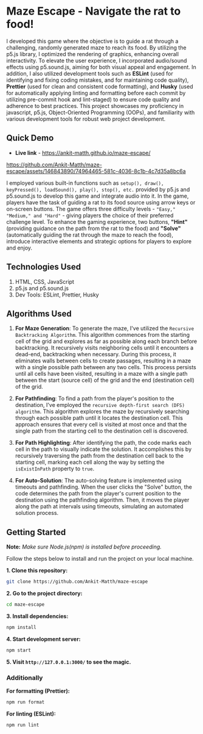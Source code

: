 # Maze Escape - Navigate the rat to food!

I developed this game where the objective is to guide a rat through a challenging, randomly generated maze to reach its food. By utilizing the p5.js library, I optimized the rendering of graphics, enhancing overall interactivity. To elevate the user experience, I incorporated audio/sound effects using p5.sound.js, aiming for both visual appeal and engagement. In addition, I also utilized development tools such as **ESLint** (used for identifying and fixing coding mistakes, and for maintaining code quality), **Prettier** (used for clean and consistent code formatting), and **Husky** (used for automatically applying linting and formatting before each commit by utilizing pre-commit hook and lint-staged) to ensure code quality and adherence to best practices. This project showcases my proficiency in javascript, p5.js, Object-Oriented Programming (OOPs), and familiarity with various development tools for robust web project development.

## Quick Demo

- **Live link** - https://ankit-matth.github.io/maze-escape/ 


https://github.com/Ankit-Matth/maze-escape/assets/146843890/74964465-581c-4036-8c1b-4c7d35a8bc6a

I employed various built-in functions such as `setup(), draw(), keyPressed(), loadSound(), play(), stop(), etc.` provided by p5.js and p5.sound.js to develop this game and integrate audio into it. In the game, players have the task of guiding a rat to its food source using arrow keys or on-screen buttons. The game offers three difficulty levels - `"Easy," "Medium," and "Hard"` - giving players the choice of their preferred challenge level. To enhance the gaming experience, two buttons, **"Hint"** (providing guidance on the path from the rat to the food) and **"Solve"** (automatically guiding the rat through the maze to reach the food), introduce interactive elements and strategic options for players to explore and enjoy.

## Technologies Used

1. HTML, CSS, JavaScript
2. p5.js and p5.sound.js
3. Dev Tools: ESLint, Prettier, Husky

## Algorithms Used

1. **For Maze Generation**: To generate the maze, I've utilized the `Recursive Backtracking Algorithm`. This algorithm commences from the starting cell of the grid and explores as far as possible along each branch before backtracking. It recursively visits neighboring cells until it encounters a dead-end, backtracking when necessary. During this process, it eliminates walls between cells to create passages, resulting in a maze with a single possible path between any two cells. This process persists until all cells have been visited, resulting in a maze with a single path between the start (source cell) of the grid and the end (destination cell) of the grid.

2. **For Pathfinding**: To find a path from the player's position to the destination, I've employed the `recursive depth-first search (DFS) algorithm`. This algorithm explores the maze by recursively searching through each possible path until it locates the destination cell. This approach ensures that every cell is visited at most once and that the single path from the starting cell to the destination cell is discovered.

3. **For Path Highlighting**: After identifying the path, the code marks each cell in the path to visually indicate the solution. It accomplishes this by recursively traversing the path from the destination cell back to the starting cell, marking each cell along the way by setting the `isExistInPath` property to `true`.

4. **For Auto-Solution**: The auto-solving feature is implemented using timeouts and pathfinding. When the user clicks the "Solve" button, the code determines the path from the player's current position to the destination using the pathfinding algorithm. Then, it moves the player along the path at intervals using timeouts, simulating an automated solution process.

## Getting Started 

**Note:** *Make sure Node.js(npm) is installed before proceeding.*

Follow the steps below to install and run the project on your local machine.

**1. Clone this repository:**
  ```bash
  git clone https://github.com/Ankit-Matth/maze-escape
  ```

**2. Go to the project directory:**
  ```bash
  cd maze-escape
  ```
**3. Install dependencies:**
  ```bash
  npm install
  ```
**4. Start development server:**
  ```bash
  npm start
  ```
**5. Visit `http://127.0.0.1:3000/` to see the magic.**

### Additionally

**For formatting (Prettier):**
  ```bash
  npm run format
  ```
  
**For linting (ESLint):**
  ```bash
  npm run lint
  ```
